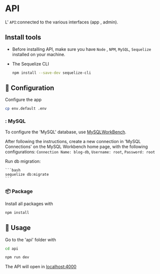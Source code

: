 # API 

L' `API`:connected to the various interfaces (app , admin).

## Install tools


- Before installing API, make sure you have `Node` , `NPM`, `MySQL`, `Sequelize` installed on your machine.

- The Sequelize CLI

    ```bash
    npm install --save-dev sequelize-cli
    ```

## :wrench: Configuration

Configure the app

```sh
cp env.default .env
```

### : MySQL

To configure the 'MySQL' database, use [MySQLWorkBench](https://www.mysql.com/products/workbench/).

After following the instructions, create a new connection in 'MySQL Connections' on the MySQL Workbench home page, with the following configurations:
`Connection Name: blog-db`, `Username: root`, `Password: root`

Run db migration:

    ```bash
    sequelize db:migrate 
    ```

### :package: Package

Install all packages with

```sh
npm install
```

## :rocket: Usage

Go to the 'api' folder with

```sh
cd api
```

```sh
npm run dev
```

The API will open in [localhost:4000](https://localhost:4000/)

